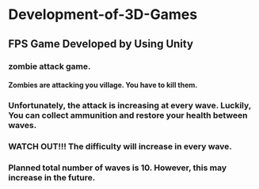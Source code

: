 # Development-of-3D-Games

## FPS Game Developed by Using Unity

### zombie attack game.

#### Zombies are attacking you village. You have to kill them.

### Unfortunately, the attack is increasing at every wave. Luckily, You can collect ammunition and restore your health between waves.

### WATCH OUT!!! The difficulty will increase in every wave.

### Planned total number of waves is 10. However, this may increase in the future.
